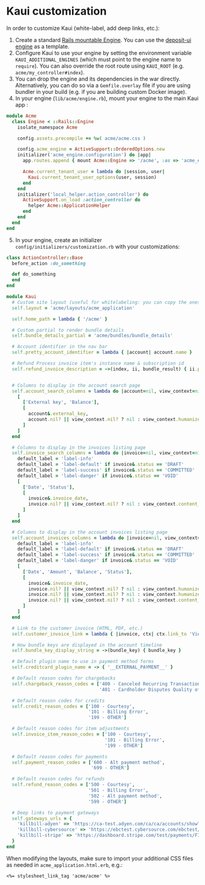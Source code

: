# Kaui customization

In order to customize Kaui (white-label, add deep links, etc.):

1. Create a standard [Rails mountable Engine](https://guides.rubyonrails.org/engines.html). You can use the [deposit-ui engine](https://github.com/killbill/killbill-deposit-ui) as a template.
2. Configure Kaui to use your engine by setting the environment variable `KAUI_ADDITIONAL_ENGINES` (which must point to the engine name to `require`). You can also override the root route using `KAUI_ROOT` (e.g. `acme/my_controller#index`).
3. You can drop the engine and its dependencies in the war directly. Alternatively, you can do so via a `Gemfile.overlay` file if you are using bundler in your build (e.g. if you are building custom Docker image).
4. In your engine (`lib/acme/engine.rb`), mount your engine to the main Kaui app :
```ruby
module Acme
  class Engine < ::Rails::Engine
    isolate_namespace Acme

    config.assets.precompile += %w( acme/acme.css )

    config.acme_engine = ActiveSupport::OrderedOptions.new
    initializer('acme_engine.configuration') do |app|
      app.routes.append { mount Acme::Engine => '/acme', :as => 'acme_engine' }

      Acme.current_tenant_user = lambda do |session, user|
        Kaui.current_tenant_user_options(user, session)
      end
    end
    initializer('local_helper.action_controller') do
      ActiveSupport.on_load :action_controller do
        helper Acme::ApplicationHelper
      end
    end
  end
end
```
5. In your engine, create an initializer `config/initializers/customization.rb` with your customizations:
```ruby
class ActionController::Base
  before_action :do_something

  def do_something
  end
end

module Kaui
  # Custom site layout (useful for whitelabeling: you can copy the ones from Kaui and update them to your needs)
  self.layout = 'acme/layouts/acme_application'

  self.home_path = lambda { '/acme' }

  # Custom partial to render bundle details
  self.bundle_details_partial = 'acme/bundles/bundle_details'

  # Account identifier in the nav bar
  self.pretty_account_identifier = lambda { |account| account.name }

  # Refund Process invoice item's instance name & subscription id
  self.refund_invoice_description = ->(index, ii, bundle_result) { ii.pretty_plan_name+' SUBSCRIPTION ID: '+ii.subscription_id }


  # Columns to display in the account search page
  self.account_search_columns = lambda do |account=nil, view_context=nil|
    [
      ['External key', 'Balance'],
      [
        account&.external_key,
        account.nil? || view_context.nil? ? nil : view_context.humanized_money_with_symbol(account.balance_to_money)
      ]
    ]
  end

  # Columns to display in the invoices listing page
  self.invoice_search_columns = lambda do |invoice=nil, view_context=nil|
    default_label = 'label-info'
    default_label = 'label-default' if invoice&.status == 'DRAFT'
    default_label = 'label-success' if invoice&.status == 'COMMITTED'
    default_label = 'label-danger' if invoice&.status == 'VOID'
    [
      ['Date', 'Status'],
      [
        invoice&.invoice_date,
        invoice.nil? || view_context.nil? ? nil : view_context.content_tag(:span, invoice.status, class: ['label', default_label])
      ]
    ]
  end

  # Columns to display in the account invoices listing page
  self.account_invoices_columns = lambda do |invoice=nil, view_context=nil|
    default_label = 'label-info'
    default_label = 'label-default' if invoice&.status == 'DRAFT'
    default_label = 'label-success' if invoice&.status == 'COMMITTED'
    default_label = 'label-danger' if invoice&.status == 'VOID'
    [
      ['Date', 'Amount', 'Balance', 'Status'],
      [
        invoice&.invoice_date,
        invoice.nil? || view_context.nil? ? nil : view_context.humanized_money_with_symbol(invoice.amount_to_money),
        invoice.nil? || view_context.nil? ? nil : view_context.humanized_money_with_symbol(invoice.balance_to_money),
        invoice.nil? || view_context.nil? ? nil : view_context.content_tag(:span, invoice.status, class: ['label', default_label])
      ]
    ]
  end

  # Link to the customer invoice (HTML, PDF, etc.)
  self.customer_invoice_link = lambda { |invoice, ctx| ctx.link_to 'View customer invoice html', ctx.kaui_engine.show_html_invoice_path(invoice.invoice_id), :class => 'btn', :target => '_blank' }

  # How bundle keys are displayed in the account timeline
  self.bundle_key_display_string = ->(bundle_key) { bundle_key }

  # Default plugin name to use in payment method forms
  self.creditcard_plugin_name = -> { '__EXTERNAL_PAYMENT__' }

  # Default reason codes for chargebacks
  self.chargeback_reason_codes = ['400 - Canceled Recurring Transaction',
                                  '401 - Cardholder Disputes Quality of Goods or Services' ]

  # Default reason codes for credits
  self.credit_reason_codes = ['100 - Courtesy',
                              '101 - Billing Error',
                              '199 - OTHER']

  # Default reason codes for item adjustments
  self.invoice_item_reason_codes = ['100 - Courtesy',
                                    '101 - Billing Error',
                                    '199 - OTHER']

  # Default reason codes for payments
  self.payment_reason_codes = ['600 - Alt payment method',
                               '699 - OTHER']

  # Default reason codes for refunds
  self.refund_reason_codes = ['500 - Courtesy',
                              '501 - Billing Error',
                              '502 - Alt payment method',
                              '599 - OTHER']

  # Deep links to payment gateways
  self.gateways_urls = {
    'killbill-adyen' => 'https://ca-test.adyen.com/ca/ca/accounts/showTx.shtml?txType=Payment&pspReference=FIRST_PAYMENT_REFERENCE_ID',
    'killbill-cybersource' => 'https://ebctest.cybersource.com/ebctest/transactionsearch/TransactionSearchDetailsLoad.do?requestId=FIRST_PAYMENT_REFERENCE_ID',
    'killbill-stripe' => 'https://dashboard.stripe.com/test/payments/FIRST_PAYMENT_REFERENCE_ID'
  }
end
```

When modifying the layouts, make sure to import your additional CSS files as needed in `acme_application.html.erb`, e.g.:

```erbruby
<%= stylesheet_link_tag 'acme/acme' %>
```
